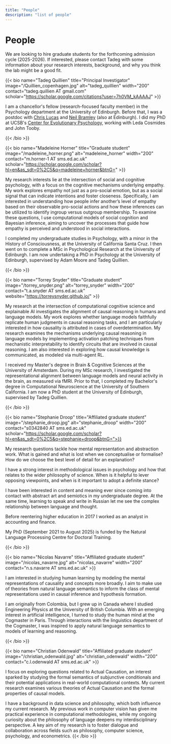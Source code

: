 ```yaml
---
title: "People"
description: "list of people"
---
```

# People
We are looking to hire graduate students for the forthcoming admission cycle (2025-2026). If interested, please contact Tadeg with some information about your research interests, background, and why you think the lab might be a good fit.

{{< bio name="Tadeg Quillien" title="Principal Investigator" image="/Quillien_copenhagen.jpg" alt="tadeg_quillien" width="200" contact="tadeg.quillien AT gmail.com" scholar="https://scholar.google.com/citations?user=7h0VM_kAAAAJ" >}}

 I am a chancellor's fellow (research-focused faculty member) in the Psychology department at the University of Edinburgh. Before that, I was a postdoc with [Chris Lucas](https://lucaslab-uoe.github.io/members/chris/) and [Neil Bramley](https://www.bramleylab.ppls.ed.ac.uk/member/neil/) (also at Edinburgh). I did my PhD at UCSB's [Center for Evolutionary Psychology](https://www.cep.ucsb.edu/), working with Leda Cosmides and John Tooby.

 {{< /bio >}}

 {{< bio name="Madeleine Horner" title="Graduate student" image="/madeleine_horner.png" alt="madeleine_horner" width="200" contact="m.horner-1 AT sms.ed.ac.uk" scholar="https://scholar.google.com/scholar?hl=en&as_sdt=0%2C5&q=madeleine+horner&btnG=" >}} 

 My research interests lie at the intersection of social and cognitive psychology, with a focus on the cognitive mechanisms underlying empathy. My work explores empathy not just as a pro-social emotion, but as a social signal that can indicate intentions and foster closeness. Specifically, I am interested in understanding how people infer another’s level of empathy based on their observable pro-social actions and how these inferences can be utilized to identify ingroup versus outgroup membership. To examine these questions, I use computational models of social cognition and Bayesian inference, aiming to uncover the processes that guide how empathy is perceived and understood in social interactions. 

I completed my undergraduate studies in Psychology, with a minor in the History of Consciousness, at the University of California Santa Cruz. I then went on to complete a MSc in Psychological Research at the University of Edinburgh. I am now undertaking a PhD in Psychology at the University of Edinburgh, supervised by Adam Moore and Tadeg Quillien.

{{< /bio >}}

 {{< bio name="Torrey Snyder" title="Graduate student" image="/torrey_snyder.png" alt="torrey_snyder" width="200" contact="t.a.snyder AT sms.ed.ac.uk" website="https://torreysnyder.github.io/" >}} 

My research at the intersection of computational cognitive science and explainable AI investigates the alignment of causal reasoning in humans and language models. My work explores whether language models faithfully replicate human judgments in causal reasoning tasks, and I am particularly interested in how causality is attributed in cases of overdetermination. My research examines the mechanisms underlying causal reasoning in language models by implementing activation patching techniques from mechanistic interpretability to identify circuits that are involved in causal reasoning. I am also interested in exploring how causal knowledge is communicated, as modeled via multi-agent RL.

I received my Master's degree in Brain & Cognitive Sciences at the University of Amsterdam. During my MSc research, I investigated the representational alignment between language models and neural activity in the brain, as measured via fMRI. Prior to that, I completed my Bachelor's degree in Computational Neuroscience at the University of Southern California. I am now a PhD student at the University of Edinburgh, supervised by Tadeg Quillien.

 {{< /bio >}}

{{< bio name="Stephanie Droop" title="Affiliated graduate student" image="/stephanie_droop.jpg" alt="stephanie_droop" width="200" contact="s0342840 AT sms.ed.ac.uk" scholar="https://scholar.google.com/scholar?hl=en&as_sdt=0%2C5&q=stephanie+droop&btnG=">}}

 My research questions tackle how mental representation and abstraction work. What is gained and what is lost when we conceptualise or formalise? How do we choose the best level of detail for an explanation?
 
 I have a strong interest in methodological issues in psychology and how that relates to the wider philosophy of science. When is it helpful to lever opposing viewpoints, and when is it important to adopt a definite stance?

 I have been interested in content and meaning ever since coming into contact with abstract art and semiotics in my undergraduate degree. At the same time, learning to speak and write in Russian let me see the complex relationship between language and thought. 
 
 Before reentering higher education in 2017 I worked as an analyst in accounting and finance. 
  
 My PhD (September 2021 to August 2025) is funded by the Natural Language Processing Centre for Doctoral Training.

 {{< /bio >}}

{{< bio name="Nicolas Navarre" title="Affiliated graduate student" image="/nicolas_navarre.jpg" alt="nicolas_navarre" width="200" 
 contact="n.s.navarre AT sms.ed.ac.uk" >}} 

 I am interested in studying human learning by modeling the mental representations of causality and concepts more broadly. I aim to make use of theories from natural language semantics to inform the class of mental representations used in causal inference and hypothesis formation. 
 
 I am originally from Colombia, but I grew up in Canada where I studied Engineering Physics at the University of British Columbia. With an emerging interest in artificial intelligence, I turned to study the human mind at the Cogmaster in Paris. Through interactions with the linguistics department of the Cogmaster, I was inspired to apply natural language semantics to models of learning and reasoning.

 {{< /bio >}}

 {{< bio name="Christian Odenwald" title="Affiliated graduate student" image="/christian_odenwald.jpg" alt="christian_odenwald" width="200" contact="c.l.odenwald AT sms.ed.ac.uk" >}} 

 I focus on exploring questions related to Actual Causation, an interest sparked by studying the formal semantics of subjunctive conditionals and their potential applications in real-world computational contexts. My current research examines various theories of Actual Causation and the formal properties of causal models.

I have a background in data science and philosophy, which both influence my current research. My previous work in computer vision has given me practical experience in computational methodologies, while my ongoing curiosity about the philosophy of language deepens my interdisciplinary perspective. A key aim of my research is to foster dialogue and collaboration across fields such as philosophy, computer science, psychology, and econometrics.
 {{< /bio >}}



 
 

